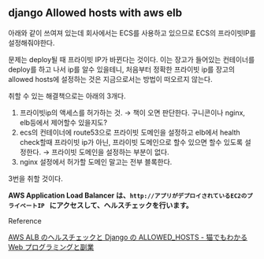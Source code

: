 ## django Allowed hosts with aws elb

아래와 같이 쓰여져 있는데 회사에서는 ECS를 사용하고 있으므로 ECS의 프라이빗IP를 설정해줘야한다.

문제는 deploy될 때 프라이빗 IP가 바뀐다는 것이다. 이는 장고가 들어있는 컨테이너를 deploy를 하고 나서 ip를 알수 있을테니, 처음부터 정확한 프라이빗 ip를 장고의 allowed hosts에 설정하는 것은 지금으로서는 방법이 떠오르지 않는다.

취할 수 있는 해결책으로는 아래의 3개다.

1. 프라이빗ip의 액세스를 허가하는 것. → 책이 오면 판단한다. 구니콘이나 nginx, elb등에서 제어할수 있을지도?
2. ecs의 컨테이너에 route53으로 프라이빗 도메인을 설정하고 elb에서 health check할때 프라이빗 ip가 아닌, 프라이빗 도메인으로 할수 있으면 할수 있도록 설정한다. → 프라이빗 도메인을 설정하는 부분이 없다.
3. nginx 설정에서 허가할 도메인 말고는 전부 블록한다.

3번을 취할 것이다.

**AWS Application Load Balancer は、`http://アプリがデプロイされているEC2のプライベートIP`
  にアクセスして、ヘルスチェックを行います。**

Reference

[AWS ALB のヘルスチェックと Django の ALLOWED_HOSTS - 猫でもわかる Web プログラミングと副業](https://www.utakata.work/entry/2021/03/24/114349)
